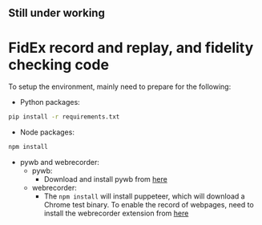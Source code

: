 ## Still under working

# FidEx record and replay, and fidelity checking code
To setup the environment, mainly need to prepare for the following:
- Python packages:
```bash
pip install -r requirements.txt
```

- Node packages:
```bash
npm install
```

- pywb and webrecorder:
    - pywb:
        - Download and install pywb from [here](https://github.com/webrecorder/pywb)
    - webrecorder:
        - The `npm install` will install puppeteer, which will download a Chrome test binary. To enable the record of webpages, need to install the webrecorder extension from [here](https://chromewebstore.google.com/detail/webrecorder-archivewebpag/fpeoodllldobpkbkabpblcfaogecpndd?pli=1)